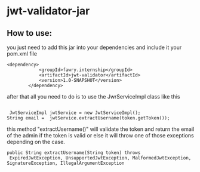 # jwt-validator-jar

## How to use:
you just need to add this jar into your dependencies and include it your pom.xml file 
```
<dependency>
			<groupId>fawry.internship</groupId>
			<artifactId>jwt-validator</artifactId>
			<version>1.0-SNAPSHOT</version>
		</dependency>
```

after that all you need to do is to use the JwrServiceImpl class like this

```

 JwtServiceImpl jwtService = new JwtServiceImpl();
String email =  jwtService.extractUsername(token.getToken());

```
this method "extractUsername()" will validate the token and return the email of the admin if the token is valid or else it will throw one of those exceptions depending on the case.

```
public String extractUsername(String token) throws
 ExpiredJwtException, UnsupportedJwtException, MalformedJwtException, SignatureException, IllegalArgumentException
    
```
